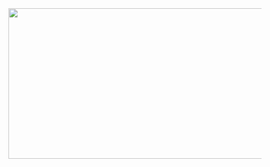 

  <img src="https://github.com/GidonAniz/coupon-system-front-react/blob/main/coupon_system_app_3.gif"  height="300px" width="600px" />
